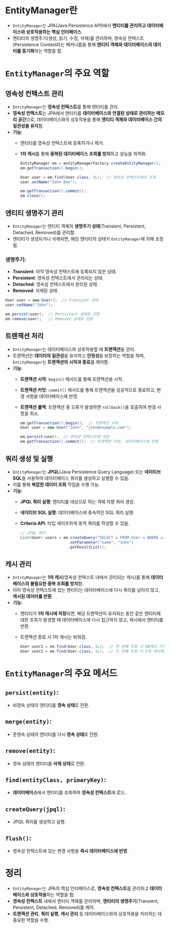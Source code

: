 # EntityManager란

- `EntityManager`는 JPA(Java Persistence API)에서 **엔티티를 관리하고 데이터베이스와 상호작용하는 핵심 인터페이스**.
- 엔티티의 생명주기(생성, 읽기, 수정, 삭제)를 관리하며, 영속성 컨텍스트(Persistence Context라는 메커니즘을 통해 **엔티티 객체와 데이터베이스의 데이터를 동기화**하는 역할을 함.

# **`EntityManager`의 주요 역할**

## **영속성 컨텍스트 관리**

- `EntityManager`는 **영속성 컨텍스트**를 통해 엔티티를 관리.
- **영속성 컨텍스트**는 JPA에서 엔티티를 **데이터베이스와 연결된 상태로 관리하는 메모리 공간**으로, 데이터베이스와의 상호작용을 통해 **엔티티 객체와 데이터베이스 간의 일관성을 유지**함.
- **기능**:
  - 엔티티를 영속성 컨텍스트에 등록하거나 제거.
  - **1차 캐시**를 통해 **중복된 데이터베이스 조회를 방지**하고 성능을 최적화.

    ```java
    EntityManager em = entityManagerFactory.createEntityManager();
    em.getTransaction().begin();
    
    User user = em.find(User.class, 1L);  // 영속성 컨텍스트에서 조회
    user.setName("John Doe");
    
    em.getTransaction().commit();
    em.close();
    ```


## **엔티티 생명주기 관리**

- `EntityManager`는 엔티티 객체의 **생명주기 상태**(Transient, Persistent, Detached, Removed)를 관리함.
- 엔티티가 생성되거나 삭제되면, 해당 엔티티의 상태가 `EntityManager`에 의해 조정됨.

### **생명주기**:

- **Transient**: 아직 영속성 컨텍스트에 등록되지 않은 상태.
- **Persistent**: 영속성 컨텍스트에서 관리되는 상태.
- **Detached**: 영속성 컨텍스트에서 분리된 상태.
- **Removed**: 삭제된 상태.

```java
User user = new User();  // Transient 상태
user.setName("John");

em.persist(user);  // Persistent 상태로 전환
em.remove(user);   // Removed 상태로 전환
```

## **트랜잭션 처리**

- `EntityManager`는 데이터베이스와 상호작용할 때 **트랜잭션**을 관리.
- 트랜잭션은 **데이터의 일관성**을 유지하고 **안정성**을 보장하는 역할을 하며, `EntityManager`는 **트랜잭션의 시작과 종료**를 제어함.
- **기능**:
  - **트랜잭션 시작**: `begin()` 메서드를 통해 트랜잭션을 시작.
  - **트랜잭션 커밋**: `commit()` 메서드를 통해 트랜잭션을 성공적으로 종료하고, 변경 사항을 데이터베이스에 반영.
  - **트랜잭션 롤백**: 트랜잭션 중 오류가 발생하면 `rollback()`을 호출하여 변경 사항을 취소.

    ```java
    em.getTransaction().begin();  // 트랜잭션 시작
    User user = new User("John", "john@example.com");
    
    em.persist(user);  // 영속성 컨텍스트에 저장
    em.getTransaction().commit();  // 트랜잭션 커밋, 데이터베이스에 반영
    ```


## **쿼리 생성 및 실행**

- `EntityManager`는 **JPQL**(Java Persistence Query Language) 또는 **네이티브 SQL**을 사용하여 데이터베이스 쿼리를 생성하고 실행할 수 있음.
- 이를 통해 **복잡한 데이터 조회** 작업을 수행 가능.
- **기능**:
  - **JPQL 쿼리 실행**: 엔티티를 대상으로 하는 객체 지향 쿼리 생성.
  - **네이티브 SQL 실행**: 데이터베이스에 종속적인 SQL 쿼리 실행.
  - **Criteria API**: 타입 세이프하게 동적 쿼리를 작성할 수 있음.

    ```java
    // JPQL 쿼리
    List<User> users = em.createQuery("SELECT u FROM User u WHERE u.name = :name", User.class)
                         .setParameter("name", "John")
                         .getResultList();
    ```


## **캐시 관리**

- `EntityManager`는 **1차 캐시**(영속성 컨텍스트 내에서 관리되는 캐시)를 통해 **데이터베이스의 불필요한 중복 조회를 방지**함.
- 이미 영속성 컨텍스트에 있는 엔티티는 데이터베이스에 다시 쿼리를 날리지 않고, **캐시된 데이터를 반환**.
- **기능**:
  - 엔티티가 **1차 캐시에 저장**되면, 해당 트랜잭션이 유지되는 동안 같은 엔티티에 대한 조회가 발생할 때 데이터베이스에 다시 접근하지 않고, 캐시에서 엔티티를 반환.
  - 트랜잭션 종료 시 1차 캐시는 비워짐.

    ```java
    User user1 = em.find(User.class, 1L);  // 첫 번째 조회 시 DB에서 가져옴
    User user2 = em.find(User.class, 1L);  // 두 번째 조회 시 1차 캐시에서 가져옴
    ```


# **`EntityManager`의 주요 메서드**

## **`persist(entity)`**:

- 비영속 상태의 엔티티를 **영속 상태**로 전환.

## **`merge(entity)`**:

- 준영속 상태의 엔티티를 다시 **영속 상태**로 전환.

## **`remove(entity)`**:

- 영속 상태의 엔티티를 **삭제 상태**로 전환.

## **`find(entityClass, primaryKey)`**:

- **데이터베이스**에서 엔티티를 조회하여 **영속성 컨텍스트**에 로드.

## **`createQuery(jpql)`**:

- JPQL 쿼리를 생성하고 실행.

## **`flush()`**:

- 영속성 컨텍스트에 있는 변경 사항을 **즉시 데이터베이스에 반영**.

# 정리

- `EntityManager`는 JPA의 핵심 인터페이스로, **영속성 컨텍스트**를 관리하고 **데이터베이스와 상호작용**하는 역할을 함.
- **영속성 컨텍스트** 내에서 엔티티 객체를 관리하며, **엔티티의 생명주기**(Transient, Persistent, Detached, Removed)를 제어.
- **트랜잭션 관리**, **쿼리 실행**, **캐시 관리** 등 데이터베이스와의 상호작용을 처리하는 데 중요한 역할을 수행.
